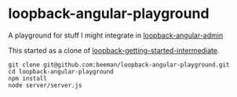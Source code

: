 # loopback-angular-playground

A playground for stuff I might integrate in [loopback-angular-admin](https://github.com/beeman/loopback-angular-admin)

This started as a clone of [loopback-getting-started-intermediate](https://github.com/strongloop/loopback-getting-started-intermediate).

```
git clone git@github.com:beeman/loopback-angular-playground.git
cd loopback-angular-playground
npm install
node server/server.js
```
